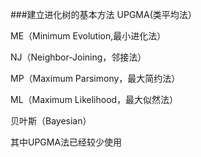###建立进化树的基本方法
UPGMA(类平均法）

ME（Minimum Evolution,最小进化法）

NJ（Neighbor-Joining，邻接法）

MP（Maximum Parsimony，最大简约法）

ML（Maximum Likelihood，最大似然法）

贝叶斯（Bayesian）

其中UPGMA法已经较少使用

